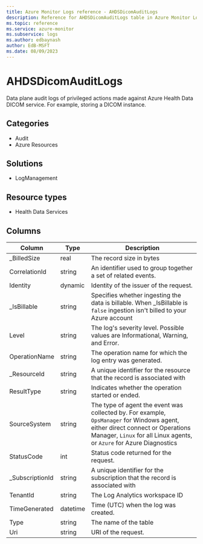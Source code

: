 ```yaml
---
title: Azure Monitor Logs reference - AHDSDicomAuditLogs
description: Reference for AHDSDicomAuditLogs table in Azure Monitor Logs.
ms.topic: reference
ms.service: azure-monitor
ms.subservice: logs
ms.author: edbaynash
author: EdB-MSFT
ms.date: 08/09/2023
---
```


# AHDSDicomAuditLogs

Data plane audit logs of privileged actions made against Azure Health Data DICOM service. For example, storing a DICOM instance.

## Categories

- Audit
- Azure Resources
## Solutions

- LogManagement
## Resource types

- Health Data Services




## Columns

| Column | Type | Description |
|---|---|---|
| _BilledSize | real | The record size in bytes |
| CorrelationId | string | An identifier used to group together a set of related events. |
| Identity | dynamic | Identity of the issuer of the request. |
| _IsBillable | string | Specifies whether ingesting the data is billable. When _IsBillable is `false` ingestion isn't billed to your Azure account |
| Level | string | The log's severity level. Possible values are Informational, Warning, and Error. |
| OperationName | string | The operation name for which the log entry was generated. |
| _ResourceId | string | A unique identifier for the resource that the record is associated with |
| ResultType | string | Indicates whether the operation started or ended. |
| SourceSystem | string | The type of agent the event was collected by. For example, `OpsManager` for Windows agent, either direct connect or Operations Manager, `Linux` for all Linux agents, or `Azure` for Azure Diagnostics |
| StatusCode | int | Status code returned for the request. |
| _SubscriptionId | string | A unique identifier for the subscription that the record is associated with |
| TenantId | string | The Log Analytics workspace ID |
| TimeGenerated | datetime | Time (UTC) when the log was created. |
| Type | string | The name of the table |
| Uri | string | URI of the request. |
